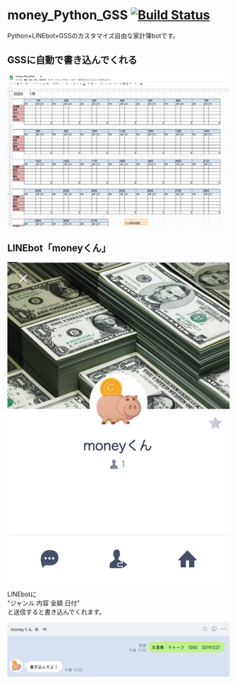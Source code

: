 # money_Python_GSS  [![Build Status](https://travis-ci.org/ykohki/money_Python_GSS.svg?branch=master)](https://travis-ci.org/ykohki/money_Python_GSS)

Python×LINEbot×GSSのカスタマイズ自由な家計簿botです。

## GSSに自動で書き込んでくれる
![image](fig/image.png)


## LINEbot「moneyくん」
![image2](fig/image2.png)

LINEbotに  
"ジャンル 内容 金額 日付"  
と送信すると書き込んでくれます。

![image3](fig/image3.png)